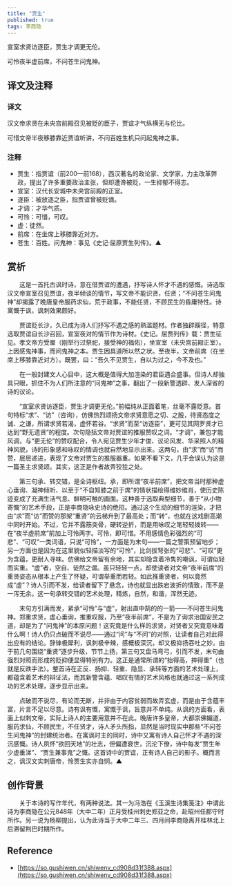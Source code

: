 ```yaml
---
title: "贾生"
published: true
tags: 李商隐
---
```


宣室求贤访逐臣，贾生才调更无伦。

可怜夜半虚前席，不问苍生问鬼神。

## 译文及注释

### 译文

汉文帝求贤在未央宫前殿召见被贬的臣子，贾谊才气纵横无与伦比。

可惜文帝半夜移膝靠近贾谊听讲，不问百姓生机只问起鬼神之事。

### 注释

- 贾生：指贾谊（前200—前168），西汉著名的政论家、文学家，力主改革弊政，提出了许多重要政治主张，但却遭谗被贬，一生抑郁不得志。
- 宣室：汉代长安城中未央宫前殿的正室。
- 逐臣：被放逐之臣，指贾谊曾被贬谪。
- 才调：才华气质。
- 可怜：可惜，可叹。
- 虚：徒然。
- 前席：在坐席上移膝靠近对方。
- 苍生：百姓。问鬼神：事见《史记·屈原贾生列传》。▲

## 赏析

　　这是一首托古讽时诗，意在借贾谊的遭遇，抒写诗人怀才不遇的感慨。诗选取汉文帝宣室召见贾谊，夜半倾谈的情节，写文帝不能识贤，任贤；“不问苍生问鬼神”却揭露了晚唐皇帝服药求仙，荒于政事，不能任贤，不顾民生的昏庸特性。诗寓慨于讽，讽刺效果颇好。

　　贾谊贬长沙，久已成为诗人们抒写不遇之感的熟滥题材。作者独辟蹊径，特意选取贾谊自长沙召回，宣室夜对的情节作为诗材。《史记。屈贾列传》载：贾生征见。孝文帝方受厘（刚举行过祭祀，接受神的福佑），坐宣室（未央宫前殿正室）。上因感鬼神事，而问鬼神之本。贾生因具道所以然之状。至夜半，文帝前席（在坐席上移膝靠近对方）。既罢，曰：“吾久不见贾生，自以为过之，今不及也。”

　　在一般封建文人心目中，这大概是值得大加渲染的君臣遇合盛事。但诗人却独具只眼，抓住不为人们所注意的“问鬼神”之事，翻出了一段新警透辟、发人深省的诗的议论。

　　“宣室求贤访逐臣，贾生才调更无伦。”前幅纯从正面着笔，丝毫不露贬意。首句特标“求”、“访”（咨询），仿佛热烈颂扬文帝求贤意愿之切、之殷，待贤态度之诚、之谦，所谓求贤若渴，虚怀若谷。“求贤”而至“访逐臣”，更可见其网罗贤才已达到“野无遗贤”的程度。次句隐括文帝对贾谊的推服赞叹之词。“才调”，兼包才能风调，与“更无伦”的赞叹配合，令人宛见贾生少年才俊、议论风发、华采照人的精神风貌，诗的形象感和咏叹的情调也就自然地显示出来。这两句，由“求”而“访”而赞，层层递进，表现了文帝对贾生的推服器重。如果不看下文，几乎会误认为这是一篇圣主求贤颂。其实，这正是作者故弄狡狯之处。

　　第三句承、转交错，是全诗枢纽。承，即所谓“夜半前席”，把文帝当时那种虚心垂询、凝神倾听、以至于“不自知膝之前于席”的情状描绘得维妙维肖，使历史陈迹变成了充满生活气息、鲜明可触的画面。这种善于选取典型细节，善于“从小物寄慨”的艺术手段，正是李商隐咏史诗的绝招。通过这个生动的细节的渲染，才把由“求”而“访”而赞的那架“重贤”的云梯升到了最高处；而“转”，也就在这戏剧高潮中同时开始。不过，它并不露筋突骨，硬转逆折，而是用咏叹之笔轻轻拨转——在“夜半虚前席”前加上可怜两字。可怜，即可惜。不用感情色彩强烈的“可悲”、“可叹”一类词语，只说“可怜”，一方面是为末句——一篇之警策预留地步；另一方面也是因为在这里貌似轻描淡写的“可怜”，比剑拔弩张的“可悲”、“可叹”更为含蕴，更耐人寻味。仿佛给文帝留有余地，其实却隐含着冷隽的嘲讽，可谓似轻而实重。“虚”者，空自、徒然之谓。虽只轻轻一点，却使读者对文帝“夜半前席”的重贤姿态从根本上产生了怀疑，可谓举重而若轻。如此推重贤者，何以竟然成“虚”？诗人引而不发，给读者留下了悬念，诗也就显出跌宕波折的情致，而不是一泻无余。这一句承转交错的艺术处理，精炼，自然，和谐，浑然无迹。

　　末句方引满而发，紧承“可怜”与“虚”，射出直中鹄的的一箭——不问苍生问鬼神。郑重求贤，虚心垂询，推重叹服，乃至“夜半前席”，不是为了询求治国安民之道，却是为了“问鬼神”的本原问题！这究竟是什么样的求贤，对贤者又究竟意味着什么啊！诗人仍只点破而不说尽——通过“问”与“不问”的对照，让读者自己对此得出应有的结论。辞锋极犀利，讽刺极辛辣，感概极深沉，却又极抑扬吞吐之妙。由于前几句围绕“重贤”逐步升级，节节上扬，第三句又盘马弯弓，引而不发，末句由强烈对照而形成的贬抑便显得特别有力。这正是通常所谓的“抬得高，摔得重”（也就是反跌手法）。整首诗在正反、扬抑、轻重、隐显、承转等方面的艺术处理上，都蕴含着艺术的辩证法，而其新警含蕴、唱叹有情的艺术风格也就通过这一系列成功的艺术处理，逐步显示出来。

　　点破而不说尽，有论而无断，并非由于内容贫弱而故弄玄虚，而是由于含蕴丰富，片言不足以尽意。诗有讽有慨，寓慨于讽，旨意并不单纯。从讽的方面看，表面上似刺文帝，实际上诗人的主要用意并不在此。晚唐许多皇帝，大都崇佛媚道，服药求仙，不顾民生，不任贤才，诗人矛头所指，显然是当时现实中那些“不问苍生问鬼神”的封建统治者。在寓讽时主的同时，诗中又寓有诗人自己怀才不遇的深沉感慨。诗人夙怀“欲回天地”的壮志，但偏遭衰世，沉沦下僚，诗中每发“贾生年少虚垂涕”、“贾生兼事鬼”之慨。这首诗中的贾谊，正有诗人自己的影子。概而言之，讽汉文实刺唐帝，怜贾生实亦自悯。▲

## 创作背景

　　关于本诗的写作年代，有两种说法。其一为冯浩在《玉溪生诗集笺注》中谓此诗为李商隐在公元848年（大中二年）正月受桂州刺史郑亚之命，赴昭州任郡守时所作。另一说为杨柳提出，认为此诗当于大中二年三、四月间李商隐离开桂林北上后滞留荆巴时期所作。

## Reference

- [https://so.gushiwen.cn/shiwenv_cd908d31f388.aspx](https://so.gushiwen.cn/shiwenv_cd908d31f388.aspx)